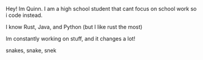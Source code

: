 Hey! Im Quinn. I am a high school student that cant focus on school work so i code instead.

I know Rust, Java, and Python (but I like rust the most)

Im constantly working on stuff, and it changes a lot!


snakes, snake, snek
<!---
QuackitsQuinn/QuackitsQuinn is a ✨ special ✨ repository because its `README.md` (this file) appears on your GitHub profile.
You can click the Preview link to take a look at your changes.
--->
